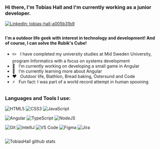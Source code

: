### Hi there, I'm Tobias Hall and I'm currently working as a junior developer.
[![LinkedIn: tobias-hall-a005b31b9](https://img.shields.io/badge/-Tobias%20Hall-blue?style=flat&logo=Linkedin&logoColor=white&link=https://www.linkedin.com/in/tobias-hall-a005b31b9/)](https://www.linkedin.com/in/tobias-hall-a005b31b9/")

##

#### I'm a outdoor life geek with interest in technology and development! And of course, I can solve the Rubik's Cube!

- ✏️ &#160; I have completed my university studies at Mid Sweden University, program Informatics with a focus on systems development
- 🔭 &#160; I’m currently working on developing a small game in Angular
- 🌱 &#160; I’m currently learning more about Angular
- ❤️ &#160; Outdoor life, Biathlon, Bread baking, Östersund and Code
- ⚡ &#160; Fun fact: I was part of a world record attempt in human spooning

##

### Languages and Tools I use:
![HTML5](https://img.shields.io/badge/-HTML5-%23E44D27?style=flat&logo=html5&logoColor=ffffff)
![CSS3](https://img.shields.io/badge/-CSS3-%231572B6?style=flat&logo=css3)
![JavaScript](https://img.shields.io/badge/-JavaScript-%23F7DF1C?style=flat&logo=javascript&logoColor=000000&labelColor=%23F7DF1C&color=%23FFCE5A)

![Angular](https://img.shields.io/badge/Angular-%23282C34?style=flat&logo=angularjs&logoColor=red)
![TypeScript](https://img.shields.io/badge/-TypeScript-007ACC?style=flat&logo=typescript&logoColor=white)
![NodeJS](https://img.shields.io/badge/node.js-6DA55F?style=flat&logo=node.js&logoColor=white)

![Git](https://img.shields.io/badge/-Git-%23F05032?style=flat&logo=git&logoColor=%23ffffff)
![IntelliJ](https://img.shields.io/badge/-IntelliJ-%23282C34?style=flat&logo=intellijidea)
![VS Code](https://img.shields.io/badge/-VSCode-%23007ACC?style=flat&logo=visual-studio-code)
![Figma](https://img.shields.io/badge/figma-%23F24E1E.svg?style=flat&logo=figma&logoColor=white)
![Jira](https://img.shields.io/badge/jira-%230A0FFF.svg?style=flat&logo=jira&logoColor=white)

##

![TobiasHall github stats](https://github-readme-stats.vercel.app/api?username=TobiasHall&theme=gruvbox&show_icons=true&count_private=true&hide_border=true&hide=prs,issues,contribs)

<!--
**TobiasHall/TobiasHall** is a ✨ _special_ ✨ repository because its `README.md` (this file) appears on your GitHub profile.

Here are some ideas to get you started:

- 🔭 I’m currently working on ...
- 🌱 I’m currently learning ...
- 👯 I’m looking to collaborate on ...
- 🤔 I’m looking for help with ...
- 💬 Ask me about ...
- 📫 How to reach me: ...
- 😄 Pronouns: ...
- ⚡ Fun fact: ...
- 🥅 &#160; Goals: 
-->
